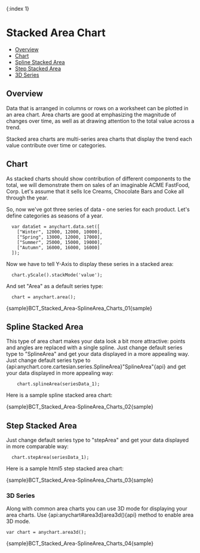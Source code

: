 {:index 1}
# Stacked Area Chart

 * [Overview](#overview)
 * [Chart](#chart)
 * [Spline Stacked Area](#spline_stacked_area)
 * [Step Stacked Area](#step_stacked_area)
 * [3D Series](#3d_series)

## Overview

Data that is arranged in columns or rows on a worksheet can be plotted in an area chart. Area charts are good at emphasizing the magnitude of changes over time, as well as at drawing attention to the total value across a trend.
  
Stacked area charts are multi-series area charts that display the trend each value contribute over time or categories.

## Chart

As stacked charts should show contribution of different components to the total, we will demonstrate them on sales of an imaginable ACME FastFood, Corp. Let's assume that it sells Ice Creams, Chocolate Bars and Coke all through the year.
  
So, now we've got three series of data - one series for each product. Let's define categories as seasons of a year.

```
  var dataSet = anychart.data.set([
    ["Winter", 12000, 12000, 10000],
    ["Spring", 13000, 12000, 17000],
    ["Summer", 25000, 15000, 19000],
    ["Autumn", 16000, 16000, 16000]
  ]);
```

Now we have to tell Y-Axis to display these series in a stacked area:

```
  chart.yScale().stackMode('value');
```

And set "Area" as a default series type:

```
  chart = anychart.area();
```

{sample}BCT_Stacked\_Area-SplineArea\_Charts\_01{sample}

## Spline Stacked Area

This type of area chart makes your data look a bit more attractive: points and angles are replaced with a single spline. Just change default series type to "SplineArea" and get your data displayed in a more appealing way.
Just change default series type to {api:anychart.core.cartesian.series.SplineArea}"SplineArea"{api} and get your data displayed in more appealing way:

```
    chart.splineArea(seriesData_1);
```
<!--Also, let's add area tooltips and make them more informative, to that we will change their format:

XML Syntax
XML Code
Plain code
01
<area_series>
02
  <tooltip_settings enabled="true">
03
    <format><![CDATA[{%SeriesName} - {%Value}$ - {%YPercentOfCategory}{numDecimals:2}%]]></format>
04
  </tooltip_settings>
05
</area_series>-->
Here is a sample spline stacked area chart:

{sample}BCT_Stacked\_Area-SplineArea\_Charts\_02{sample}

## Step Stacked Area

Just change default series type to "stepArea" and get your data displayed in more comparable way:

```
  chart.stepArea(seriesData_1);
```

Here is a sample html5 step stacked area chart:

{sample}BCT_Stacked\_Area-SplineArea\_Charts\_03{sample}

### 3D Series

Along with common area charts you can use 3D mode for displaying your area charts. Use {api:anychart#area3d}area3d(){api} method to enable area 3D mode.

```
var chart = anychart.area3d();
```

{sample}BCT_Stacked\_Area-SplineArea\_Charts\_04{sample}
